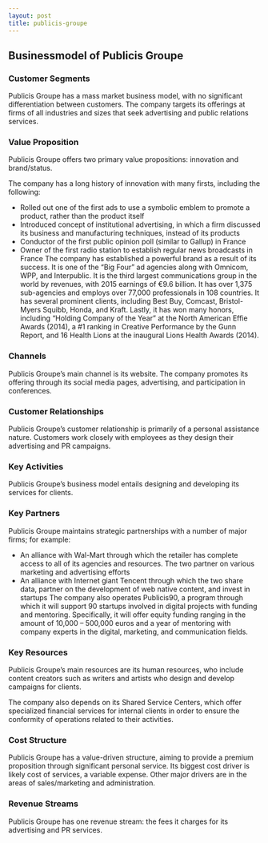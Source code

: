 ```yaml
---
layout: post
title: publicis-groupe
---
```


Businessmodel of Publicis Groupe
---------------------------------

### Customer Segments

Publicis Groupe has a mass market business model, with no significant differentiation between customers. The company targets its offerings at firms of all industries and sizes that seek advertising and public relations services.

### Value Proposition

Publicis Groupe offers two primary value propositions: innovation and brand/status.

The company has a long history of innovation with many firsts, including the following:

 * Rolled out one of the first ads to use a symbolic emblem to promote a product, rather than the product itself
* Introduced concept of institutional advertising, in which a firm discussed its business and manufacturing techniques, instead of its products
* Conductor of the first public opinion poll (similar to Gallup) in France
* Owner of the first radio station to establish regular news broadcasts in France
 The company has established a powerful brand as a result of its success. It is one of the “Big Four” ad agencies along with Omnicom, WPP, and Interpublic. It is the third largest communications group in the world by revenues, with 2015 earnings of €9.6 billion. It has over 1,375 sub-agencies and employs over 77,000 professionals in 108 countries. It has several prominent clients, including Best Buy, Comcast, Bristol-Myers Squibb, Honda, and Kraft. Lastly, it has won many honors, including “Holding Company of the Year” at the North American Effie Awards (2014), a #1 ranking in Creative Performance by the Gunn Report, and 16 Health Lions at the inaugural Lions Health Awards (2014).

### Channels

Publicis Groupe’s main channel is its website. The company promotes its offering through its social media pages, advertising, and participation in conferences.

### Customer Relationships

Publicis Groupe’s customer relationship is primarily of a personal assistance nature. Customers work closely with employees as they design their advertising and PR campaigns.

### Key Activities

Publicis Groupe’s business model entails designing and developing its services for clients.

### Key Partners

Publicis Groupe maintains strategic partnerships with a number of major firms; for example:

 * An alliance with Wal-Mart through which the retailer has complete access to all of its agencies and resources. The two partner on various marketing and advertising efforts
* An alliance with Internet giant Tencent through which the two share data, partner on the development of web native content, and invest in startups
 The company also operates Publicis90, a program through which it will support 90 startups involved in digital projects with funding and mentoring. Specifically, it will offer equity funding ranging in the amount of 10,000 – 500,000 euros and a year of mentoring with company experts in the digital, marketing, and communication fields.

### Key Resources

Publicis Groupe’s main resources are its human resources, who include content creators such as writers and artists who design and develop campaigns for clients.

The company also depends on its Shared Service Centers, which offer specialized financial services for internal clients in order to ensure the conformity of operations related to their activities.

### Cost Structure

Publicis Groupe has a value-driven structure, aiming to provide a premium proposition through significant personal service. Its biggest cost driver is likely cost of services, a variable expense. Other major drivers are in the areas of sales/marketing and administration.

### Revenue Streams

Publicis Groupe has one revenue stream: the fees it charges for its advertising and PR services.
